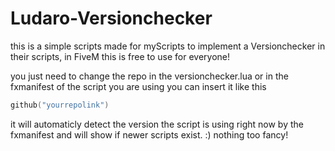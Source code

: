 # Ludaro-Versionchecker

this is a simple scripts made for myScripts to implement a Versionchecker in their scripts, in FiveM this is free to use for everyone!

you just need to change the repo in the versionchecker.lua or in the fxmanifest of the script you are using you can insert it like this
```lua
github("yourrepolink")
```
it will automaticly detect the version the script is using right now by the fxmanifest and will show if newer scripts exist. :) nothing too fancy!